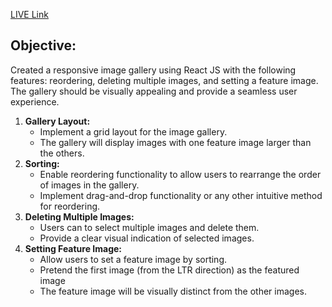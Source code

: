 
[ LIVE Link](https://magicgallery.netlify.app/)

## Objective:
Created a responsive image gallery using React JS with the following features: reordering, deleting multiple images, and setting a feature image. The gallery should be visually appealing and provide a seamless user experience.


1. **Gallery Layout:**
   - Implement a grid layout for the image gallery.
   - The gallery will display images with one feature image larger than the others.
2. **Sorting:**
   - Enable reordering functionality to allow users to rearrange the order of images in the gallery.
   - Implement drag-and-drop functionality or any other intuitive method for reordering.
3. **Deleting Multiple Images:**
   -  Users can  to select multiple images and delete them.
   - Provide a clear visual indication of selected images.
4. **Setting Feature Image:**
   - Allow users to set a feature image by sorting.
   - Pretend the first image (from the LTR direction) as the featured image
   - The feature image will be visually distinct from the other images.
